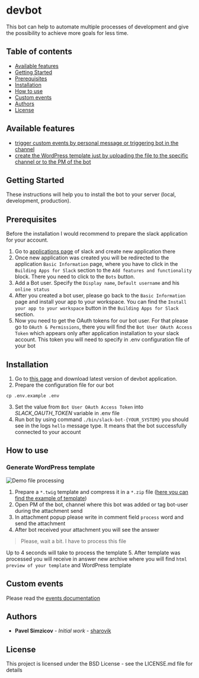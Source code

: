 # devbot

This bot can help to automate multiple processes of development and give the possibility to achieve more goals for less time.

## Table of contents
- [Available features](#generate-wordpress-template)
- [Getting Started](#getting-started)
- [Prerequisites](#prerequisites)
- [Installation](#installation)
- [How to use](#how-to-use)
- [Custom events](#custom-events)
- [Authors](#authors)
- [License](#license)

## Available features
* [trigger custom events by personal message or triggering bot in the channel](documentation/events.md)
* [create the WordPress template just by uploading the file to the specific channel or to the PM of the bot](#generate-wordpress-template)

## Getting Started

These instructions will help you to install the bot to your server (local, development, production).

## Prerequisites

Before the installation I would recommend to prepare the slack application for your account. 
1. Go to [applications page](https://api.slack.com/apps?new_app=1) of slack and create new application there
2. Once new application was created you will be redirected to the application `Basic Information` page, where you have to click in the `Building Apps for Slack` section to the `Add features and functionality` block. There you need to click to the `Bots` button.
3. Add a Bot user. Specify the `Display name`, `Default username` and his `online status`
4. After you created a bot user, please go back to the `Basic Information` page and install your app to your workspace. You can find the `Install your app to your workspace` button in the `Building Apps for Slack` section.
5. Now you need to get the OAuth tokens for our bot user. For that please go to `OAuth & Permissions`, there you will find the `Bot User OAuth Access Token` which appears only after application installation to your slack account. This token you will need to specify in .env configuration file of your bot

## Installation

1. Go to [this page](https://github.com/sharovik/devbot/releases) and download latest version of devbot application.
2. Prepare the configuration file for our bot
```
cp .env.example .env
```
3. Set the value from `Bot User OAuth Access Token` into *SLACK_OAUTH_TOKEN* variable in .env file
4. Run bot by using command `./bin/slack-bot-{YOUR_SYSTEM}` you should see in the logs `hello` message type. It means that the bot successfully connected to your account

## How to use

### Generate WordPress template
![Demo file processing](documentation/images/demo-file-processing.gif)
1. Prepare a `*.twig` template and compress it in a `*.zip` file ([here you can find the example of template](https://github.com/sharovik/themer)) 
2. Open PM of the bot, channel where this bot was added or tag bot-user during the attachment send
3. In attachment popup please write in comment field `process` word and send the attachment
4. After bot received your attachment you will see the answer
 >Please, wait a bit. I have to process this file
 
 Up to 4 seconds will take to process the template
5. After template was processed you will receive in answer new archive where you will find `html preview of your template` and WordPress template

## Custom events
Please read the [events documentation](documentation/events.md)

## Authors

* **Pavel Simzicov** - *Initial work* - [sharovik](https://github.com/sharovik)

## License
This project is licensed under the BSD License - see the LICENSE.md file for details
